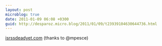 ```yaml
---
layout: post
microblog: true
date: 2011-01-09 06:08 +0300
guid: http://desparoz.micro.blog/2011/01/09/t23939104630644736.html
---
```

[isrssdeadyet.com](http://isrssdeadyet.com/) (thanks to @mpesce)
